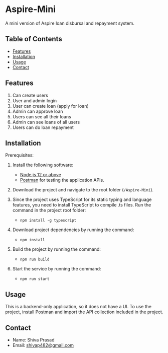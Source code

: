 # Aspire-Mini

A mini version of Aspire loan disbursal and repayment system.

## Table of Contents

- [Features](#features)
- [Installation](#installation)
- [Usage](#usage)
- [Contact](#contact)

## Features

1. Can create users
2. User and admin login
3. User can create loan (apply for loan)
4. Admin can approve loan
5. Users can see all their loans
6. Admin can see loans of all users
7. Users can do loan repayment

## Installation

Prerequisites:
1. Install the following software:
   - [Node.js 12 or above](https://nodejs.org/en)
   - [Postman](https://www.postman.com/downloads/) for testing the application APIs.

2. Download the project and navigate to the root folder (`/Aspire-Mini`).

3. Since the project uses TypeScript for its static typing and language features, you need to install TypeScript to compile .ts files. Run the command in the project root folder:
   - `npm install -g typescript`

4. Download project dependencies by running the command:
   - `npm install`

5. Build the project by running the command:
   - `npm run build`

6. Start the service by running the command:
   - `npm run start`

## Usage

This is a backend-only application, so it does not have a UI. To use the project, install Postman and import the API collection included in the project.

## Contact

- Name: Shiva Prasad
- Email: [shivap482@gmail.com](mailto:shivap482@gmail.com)
